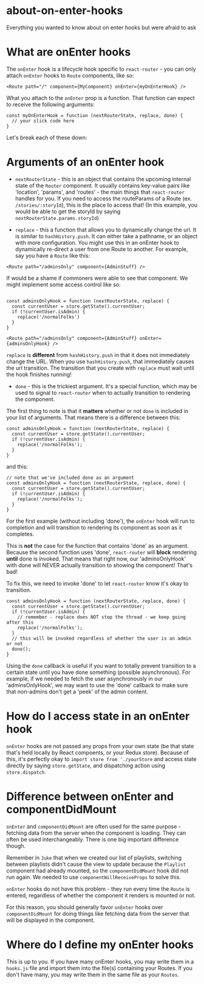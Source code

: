 # about-on-enter-hooks
Everything you wanted to know about on enter hooks but were afraid to ask

# What are onEnter hooks
The `onEnter` hook is a lifecycle hook specific to `react-router` - you can only attach `onEnter` hooks
to `Route` components, like so:

```
<Route path="/" component={MyComponent} onEnter={myOnEnterHook} />
```

What you attach to the `onEnter` prop is a function.
That function can expect to receive the following arguments:

```
const myOnEnterHook = function (nextRouterState, replace, done) {
  // your slick code here
}
```

Let's break each of these down:

# Arguments of an onEnter hook

* `nextRouterState` - this is an object that contains the upcoming internal state of the `Router` component.
It usually contains key-value pairs like 'location', 'params', and 'routes' - the main things that `react-router` handles for you. If you need to access the routeParams of a Route (ex. `/stories/:storyId`), this is the place to access that! (In this example, you would be able to get the storyId by saying `nextRouterState.params.storyId`)

* `replace` - this a function that allows you to dynamically change the url. It is similar to `hashHistory.push`. It can either take a pathname, or an object with more configuration. You might use this in an onEnter hook to dynamically re-direct a user from one Route to another. For example, say you have a `Route` like this:

```
<Route path="/adminsOnly" component={AdminStuff} />
```

If would be a shame if commoners were able to see that component. We might implement some access control like so:

```

const adminsOnlyHook = function (nextRouterState, replace) {
  const currentUser = store.getState().currentUser;
  if (!currentUser.isAdmin) {
    replace('/normalFolks')
  }
}

<Route path="/adminsOnly" component={AdminStuff} onEnter={adminsOnlyHook} />
```

`replace` is **different** from `hashHistory.push` in that it does not immediately change the URL. When you use `hashHistory.push`, that immediately causes the url transition. The transition that you create with `replace` must wait until the hook finishes running!

* `done` - this is the trickiest argument. It's a special function, which may be used to signal to `react-router` when to actually transition to rendering the component.

The first thing to note is that it **matters** whether or not `done` is included in your list of arguments. That means there is a difference between this:

```
const adminsOnlyHook = function (nextRouterState, replace) {
  const currentUser = store.getState().currentUser;
  if (!currentUser.isAdmin) {
    replace('/normalFolks');
  }
}
```

and this:

```
// note that we've included done as an argument
const adminsOnlyHook = function (nextRouterState, replace, done) {
  const currentUser = store.getState().currentUser;
  if (!currentUser.isAdmin) {
    replace('/normalFolks');
  }
}
```

For the first example (without including 'done'), the `onEnter` hook will run to completion and will transition to rendering its component as soon as it completes.

This is **not** the case for the function that contains 'done' as an argument. Because the second function uses 'done', `react-router` will **block** rendering **until** done is invoked. That means that right now, our 'adminsOnlyHook' with done will NEVER actually transition to showing the component! That's bad!

To fix this, we need to invoke 'done' to let `react-router` know it's okay to transition.

```
const adminsOnlyHook = function (nextRouterState, replace, done) {
  const currentUser = store.getState().currentUser;
  if (!currentUser.isAdmin) {
    // remember - replace does NOT stop the thread - we keep going after this
    replace('/normalFolks');
  }
  // this will be invoked regardless of whether the user is an admin or not
  done();
}
```

Using the `done` callback is useful if you want to totally prevent transition to a certain state until you have done something (possible asynchronous). For example, if we needed to fetch the user asynchronously in our 'adminsOnlyHook', we may want to use the 'done' callback to make sure that non-admins don't get a 'peek' of the admin content.

# How do I access state in an onEnter hook

`onEnter` hooks are not passed any props from your own state (be that state that's held locally by React compoents, or your Redux store).
Because of this, it's perfectly okay to `import store from './yourStore` and access state directly by saying `store.getState`, and
dispatching action using `store.dispatch`.

# Difference between onEnter and componentDidMount

`onEnter` and `componentDidMount` are often used for the same purpose - fetching data from the server when the component is loading. They can often be used interchangeably. There is one big important difference though.

Remember in `Juke` that when we created our list of playlists, switching between playlists didn't cause the view to update because the `Playlist` component had already mounted, so the `componentDidMount` hook did not run again. We needed to use `componentWillReceiveProps` to solve this.

`onEnter` hooks do not have this problem - they run every time the `Route` is entered, regardless of whether the component it renders is mounted or not.

For this reason, you should generally favor `onEnter` hooks over `componentDidMount` for doing things like fetching data from the server that will be displayed in the component.

# Where do I define my onEnter hooks
This is up to you. If you have many onEnter hooks, you may write them in a `hooks.js` file and import them into the file(s) containing your Routes. If you don't have many, you may write them in the same file as your `Routes`.

